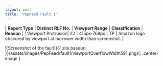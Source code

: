 ```yaml
---
layout: post
title: "PepFeed Fault 1"
---
```

| **Report Type** | **Distinct RLF No.** | **Viewport Range** | **Classification** | **Reason** |
| Viewport Protrusion| 22 | 415px-768px | TP | Amazon logo obscured by viewport at narrower width than screenshot. | 

![Screenshot of the fault]({{ site.baseurl }}/assets/images/PepFeed/fault1/viewportOverflowWidth591.png){: .center-image }